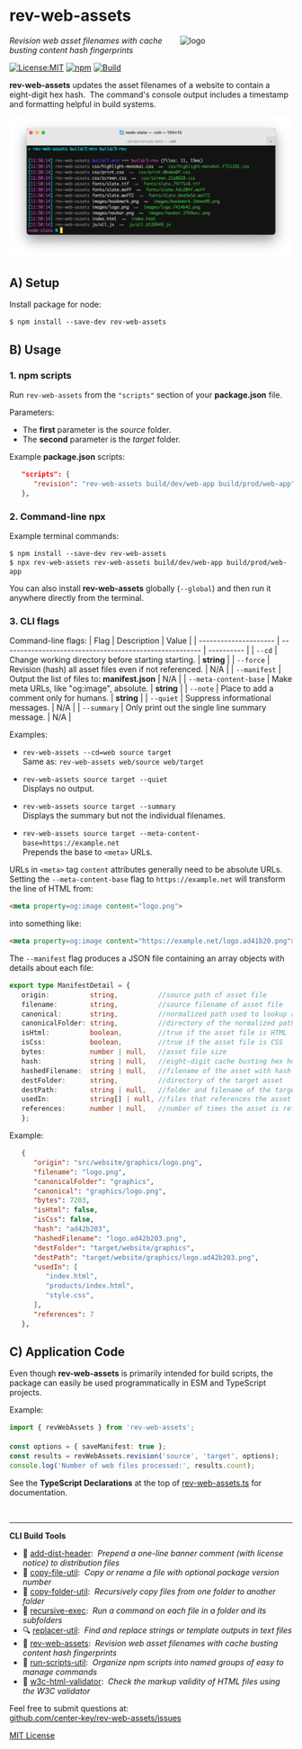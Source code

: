 # rev-web-assets
<img src=https://centerkey.com/graphics/center-key-logo.svg align=right width=200 alt=logo>

_Revision web asset filenames with cache busting content hash fingerprints_

[![License:MIT](https://img.shields.io/badge/License-MIT-blue.svg)](https://github.com/center-key/rev-web-assets/blob/main/LICENSE.txt)
[![npm](https://img.shields.io/npm/v/rev-web-assets.svg)](https://www.npmjs.com/package/rev-web-assets)
[![Build](https://github.com/center-key/rev-web-assets/workflows/build/badge.svg)](https://github.com/center-key/rev-web-assets/actions/workflows/run-spec-on-push.yaml)

**rev-web-assets** updates the asset filenames of a website to contain a eight-digit hex hash.&nbsp;
The command's console output includes a timestamp and formatting helpful in build systems.

<img src=https://raw.githubusercontent.com/center-key/rev-web-assets/main/screenshot.png
width=800 alt=screenshot>

## A) Setup
Install package for node:
```shell
$ npm install --save-dev rev-web-assets
```

## B) Usage
### 1. npm scripts
Run `rev-web-assets` from the `"scripts"` section of your **package.json** file.

Parameters:
* The **first** parameter is the *source* folder.
* The **second** parameter is the *target* folder.

Example **package.json** scripts:
```json
   "scripts": {
      "revision": "rev-web-assets build/dev/web-app build/prod/web-app"
   },
```

### 2. Command-line npx
Example terminal commands:
```shell
$ npm install --save-dev rev-web-assets
$ npx rev-web-assets rev-web-assets build/dev/web-app build/prod/web-app
```
You can also install **rev-web-assets** globally (`--global`) and then run it anywhere directly from the terminal.

### 3. CLI flags
Command-line flags:
| Flag                  | Description                                             | Value      |
| --------------------- | ------------------------------------------------------- | ---------- |
| `--cd`                | Change working directory before starting starting.      | **string** |
| `--force`             | Revision (hash) all asset files even if not referenced. | N/A        |
| `--manifest`          | Output the list of files to: **manifest.json**          | N/A        |
| `--meta-content-base` | Make meta URLs, like "og:image", absolute.              | **string** |
| `--note`              | Place to add a comment only for humans.                 | **string** |
| `--quiet`             | Suppress informational messages.                        | N/A        |
| `--summary`           | Only print out the single line summary message.         | N/A        |

Examples:
   - `rev-web-assets --cd=web source target`<br>
   Same as: `rev-web-assets web/source web/target`

   - `rev-web-assets source target --quiet`<br>
   Displays no output.

   - `rev-web-assets source target --summary`<br>
   Displays the summary but not the individual filenames.

   - `rev-web-assets source target --meta-content-base=https://example.net`<br>
   Prepends the base to `<meta>` URLs.

URLs in `<meta>` tag `content` attributes generally need to be absolute URLs.&nbsp;
Setting the `--meta-content-base` flag to `https://example.net` will transform the line of HTML from:
```html
<meta property=og:image content="logo.png">
```
into something like:
```html
<meta property=og:image content="https://example.net/logo.ad41b20.png">
```

The `--manifest` flag produces a JSON file containing an array objects with details about each file:
```typescript
export type ManifestDetail = {
   origin:          string,          //source path of asset file
   filename:        string,          //source filename of asset file
   canonical:       string,          //normalized path used to lookup asset in manifest
   canonicalFolder: string,          //directory of the normalized path of the asset file
   isHtml:          boolean,         //true if the asset file is HTML
   isCss:           boolean,         //true if the asset file is CSS
   bytes:           number | null,   //asset file size
   hash:            string | null,   //eight-digit cache busting hex humber that changes if the asset changes
   hashedFilename:  string | null,   //filename of the asset with hash inserted before the file extension
   destFolder:      string,          //directory of the target asset
   destPath:        string | null,   //folder and filename of the target asset
   usedIn:          string[] | null, //files that references the asset
   references:      number | null,   //number of times the asset is referenced
   };
```
Example:
```json
   {
      "origin": "src/website/graphics/logo.png",
      "filename": "logo.png",
      "canonicalFolder": "graphics",
      "canonical": "graphics/logo.png",
      "bytes": 7203,
      "isHtml": false,
      "isCss": false,
      "hash": "ad42b203",
      "hashedFilename": "logo.ad42b203.png",
      "destFolder": "target/website/graphics",
      "destPath": "target/website/graphics/logo.ad42b203.png",
      "usedIn": [
         "index.html",
         "products/index.html",
         "style.css",
      ],
      "references": 7
   },
```

## C) Application Code
Even though **rev-web-assets** is primarily intended for build scripts, the package can easily be used programmatically in ESM and TypeScript projects.

Example:
``` typescript
import { revWebAssets } from 'rev-web-assets';

const options = { saveManifest: true };
const results = revWebAssets.revision('source', 'target', options);
console.log('Number of web files processed:', results.count);
```

See the **TypeScript Declarations** at the top of [rev-web-assets.ts](rev-web-assets.ts) for documentation.

<br>

---
**CLI Build Tools**
   - 🎋 [add-dist-header](https://github.com/center-key/add-dist-header):&nbsp; _Prepend a one-line banner comment (with license notice) to distribution files_
   - 📄 [copy-file-util](https://github.com/center-key/copy-file-util):&nbsp; _Copy or rename a file with optional package version number_
   - 📂 [copy-folder-util](https://github.com/center-key/copy-folder-util):&nbsp; _Recursively copy files from one folder to another folder_
   - 🪺 [recursive-exec](https://github.com/center-key/recursive-exec):&nbsp; _Run a command on each file in a folder and its subfolders_
   - 🔍 [replacer-util](https://github.com/center-key/replacer-util):&nbsp; _Find and replace strings or template outputs in text files_
   - 🔢 [rev-web-assets](https://github.com/center-key/rev-web-assets):&nbsp; _Revision web asset filenames with cache busting content hash fingerprints_
   - 🚆 [run-scripts-util](https://github.com/center-key/run-scripts-util):&nbsp; _Organize npm scripts into named groups of easy to manage commands_
   - 🚦 [w3c-html-validator](https://github.com/center-key/w3c-html-validator):&nbsp; _Check the markup validity of HTML files using the W3C validator_

Feel free to submit questions at:<br>
[github.com/center-key/rev-web-assets/issues](https://github.com/center-key/rev-web-assets/issues)

[MIT License](LICENSE.txt)
